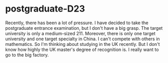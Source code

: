 # postgraduate-D23
Recently, there has been a lot of pressure. I have decided to take the postgraduate entrance examination, but I don't have a big grasp. The target university is only a medium-sized 211. Moreover, there is only one target university and one target specialty in China. I can't compete with others in mathematics. So I'm thinking about studying in the UK recently. But I don't know how highly the UK master's degree of recognition is. I really want to go to the big factory.
